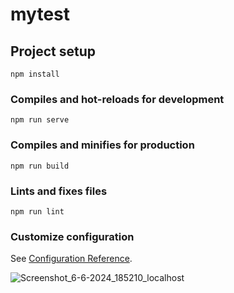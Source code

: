 # mytest

## Project setup
```
npm install
```

### Compiles and hot-reloads for development
```
npm run serve
```

### Compiles and minifies for production
```
npm run build
```

### Lints and fixes files
```
npm run lint
```

### Customize configuration
See [Configuration Reference](https://cli.vuejs.org/config/).

![Screenshot_6-6-2024_185210_localhost](https://github.com/Afrathsuja/VueProject/assets/49372446/71cfa3b7-6af8-4f17-a035-13d4754d3362)

